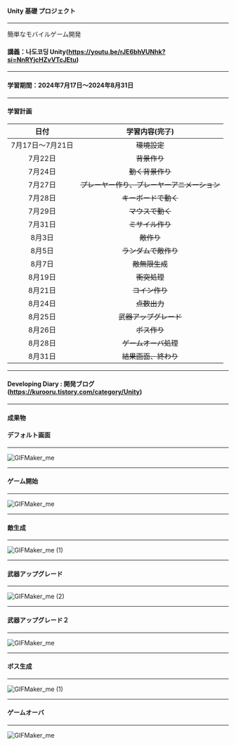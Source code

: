 #### Unity 基礎 プロジェクト

---

簡単なモバイルゲーム開発

#### 講義：나도코딩 Unity(https://youtu.be/rJE6bhVUNhk?si=NnRYjcHZvVTcJEtu)

---

#### 学習期間：2024年7月17日〜2024年8月31日

---

#### 学習計画
|日付|学習内容(~~完了~~)|
|:---:|:---:|
|7月17日〜7月21日|~~環境設定~~|
|7月22日|~~背景作り~~|
|7月24日|~~動く背景作り~~|
|7月27日|~~プレーヤー作り、プレーヤーアニメーション~~|
|7月28日|~~キーボードで動く~~|
|7月29日|~~マウスで動く~~|
|7月31日|~~ミサイル作り~~|
|8月3日|~~敵作り~~|
|8月5日|~~ランダムで敵作り~~|
|8月7日|~~敵無限生成~~|
|8月19日|~~衝突処理~~|
|8月21日|~~コイン作り~~|
|8月24日|~~点数出力~~|
|8月25日|~~武器アップグレード~~|
|8月26日|~~ボス作り~~|
|8月28日|~~ゲームオーバ処理~~|
|8月31日|~~結果画面、終わり~~|

---

#### Developing Diary : 開発ブログ(https://kurooru.tistory.com/category/Unity)

---

#### 成果物

#### デフォルト画面
---

![GIFMaker_me](https://github.com/user-attachments/assets/e880cd64-78ba-4182-af01-6aabf17e0f40)

---
#### ゲーム開始
---

![GIFMaker_me](https://github.com/user-attachments/assets/c599fe4c-d53a-46f5-9d65-3cfba33a4a3c)

---
#### 敵生成
---

![GIFMaker_me (1)](https://github.com/user-attachments/assets/2330276b-7db6-428c-b19e-7da97d12d55c)

---
#### 武器アップグレード
---

![GIFMaker_me (2)](https://github.com/user-attachments/assets/8943052b-c55e-423d-9f80-6b7cbc0be3e7)

---
#### 武器アップグレード２
---

![GIFMaker_me](https://github.com/user-attachments/assets/ff12de72-2d66-432d-939a-19248d25c297)

---
#### ボス生成
---

![GIFMaker_me (1)](https://github.com/user-attachments/assets/4d6b4dbc-fa99-4edd-96f4-7fcf08cd381e)

---
#### ゲームオーバ
---

![GIFMaker_me](https://github.com/user-attachments/assets/5d01d922-1ae6-47f3-b063-9c5b6f81a843)

